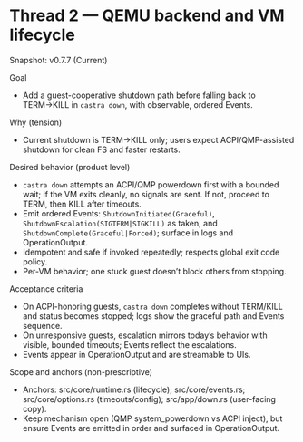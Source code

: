 # Thread 2 — QEMU backend and VM lifecycle
Snapshot: v0.7.7 (Current)

Goal
- Add a guest-cooperative shutdown path before falling back to TERM→KILL in `castra down`, with observable, ordered Events.

Why (tension)
- Current shutdown is TERM→KILL only; users expect ACPI/QMP-assisted shutdown for clean FS and faster restarts.

Desired behavior (product level)
- `castra down` attempts an ACPI/QMP powerdown first with a bounded wait; if the VM exits cleanly, no signals are sent. If not, proceed to TERM, then KILL after timeouts.
- Emit ordered Events: `ShutdownInitiated(Graceful)`, `ShutdownEscalation(SIGTERM|SIGKILL)` as taken, and `ShutdownComplete(Graceful|Forced)`; surface in logs and OperationOutput.
- Idempotent and safe if invoked repeatedly; respects global exit code policy.
- Per-VM behavior; one stuck guest doesn’t block others from stopping.

Acceptance criteria
- On ACPI-honoring guests, `castra down` completes without TERM/KILL and status becomes stopped; logs show the graceful path and Events sequence.
- On unresponsive guests, escalation mirrors today’s behavior with visible, bounded timeouts; Events reflect the escalations.
- Events appear in OperationOutput and are streamable to UIs.

Scope and anchors (non-prescriptive)
- Anchors: src/core/runtime.rs (lifecycle); src/core/events.rs; src/core/options.rs (timeouts/config); src/app/down.rs (user-facing copy).
- Keep mechanism open (QMP system_powerdown vs ACPI inject), but ensure Events are emitted in order and surfaced in OperationOutput.
